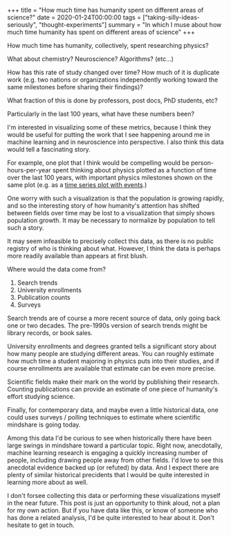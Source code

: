 +++
title = "How much time has humanity spent on different areas of science?"
date = 2020-01-24T00:00:00
tags = ["taking-silly-ideas-seriously", "thought-experiments"]
summary = "In which I muse about how much time humanity has spent on different areas of science"
+++

How much time has humanity, collectively, spent researching physics?

What about chemistry? Neuroscience? Algorithms? (etc...)

How has this rate of study changed over time?
How much of it is duplicate work (e.g. two nations or organizations independently working toward the same milestones before sharing their findings)?

What fraction of this is done by professors, post docs, PhD students, etc?

Particularly in the last 100 years, what have these numbers been?

I'm interested in visualizing some of these metrics, because I think they would be useful for putting the work that I see happening around me in machine learning and in neuroscience into perspective. I also think this data would tell a fascinating story.

For example, one plot that I think would be compelling would be person-hours-per-year spent thinking about physics plotted as a function of time over the last 100 years, with important physics milestones shown on the same plot (e.g. as a [time series plot with events](https://medium.com/berkeleyischool/how-to-create-a-visualization-showing-events-on-time-series-data-in-excel-96abbc1475e0).)

One worry with such a visualization is that the population is growing rapidly, and so the interesting story of how humanity's attention has shifted between fields over time may be lost to a visualization that simply shows population growth. It may be necessary to normalize by population to tell such a story.

It may seem infeasible to precisely collect this data, as there is no public registry of who is thinking about what. However, I think the data is perhaps more readily available than appears at first blush.

Where would the data come from?

1. Search trends
2. University enrollments
3. Publication counts
4. Surveys

Search trends are of course a more recent source of data, only going back one or two decades. The pre-1990s version of search trends might be library records, or book sales.

University enrollments and degrees granted tells a significant story about how many people are studying different areas. You can roughly estimate how much time a student majoring in physics puts into their studies, and if course enrollments are available that estimate can be even more precise.

Scientific fields make their mark on the world by publishing their research. Counting publications can provide an estimate of one piece of humanity's effort studying science.

Finally, for contemporary data, and maybe even a little historical data, one could uses surveys / polling techniques to estimate where scientific mindshare is going today.

Among this data I'd be curious to see when historically there have been large swings in mindshare toward a particular topic. Right now, anecdotally, machine learning research is engaging a quickly increasing number of people, including drawing people away from other fields. I'd love to see this anecdotal evidence backed up (or refuted) by data. And I expect there are plenty of similar historical precidents that I would be quite interested in learning more about as well.

I don't forsee collecting this data or performing these visualizations myself in the near future. This post is just an opportunity to think aloud, not a plan for my own action. But if you have data like this, or know of someone who has done a related analysis, I'd be quite interested to hear about it. Don't hesitate to get in touch.
